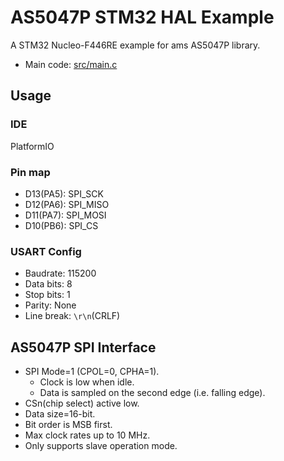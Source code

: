 # AS5047P STM32 HAL Example
A STM32 Nucleo-F446RE example for ams AS5047P library.

- Main code: [src/main.c](./src/main.c)

## Usage
### IDE
PlatformIO

### Pin map
- D13(PA5): SPI_SCK
- D12(PA6): SPI_MISO
- D11(PA7): SPI_MOSI
- D10(PB6): SPI_CS

### USART Config
- Baudrate: 115200
- Data bits: 8
- Stop bits: 1
- Parity: None
- Line break: `\r\n`(CRLF)

## AS5047P SPI Interface
- SPI Mode=1 (CPOL=0, CPHA=1).
    - Clock is low when idle.
    - Data is sampled on the second edge (i.e. falling edge).
- CSn(chip select) active low.
- Data size=16-bit.
- Bit order is MSB first.
- Max clock rates up to 10 MHz.
- Only supports slave operation mode.
